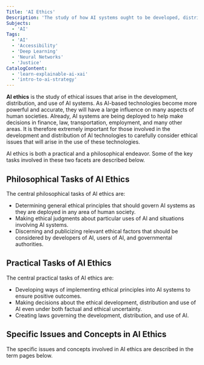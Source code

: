 ```yaml
---
Title: 'AI Ethics'
Description: 'The study of how AI systems ought to be developed, distributed, and used.'
Subjects:
  - 'AI'
Tags:
  - 'AI'
  - 'Accessibility'
  - 'Deep Learning'
  - 'Neural Networks'
  - 'Justice'
CatalogContent:
  - 'learn-explainable-ai-xai'
  - 'intro-to-ai-strategy'
---
```


**AI ethics** is the study of ethical issues that arise in the development, distribution, and use of AI systems. As AI-based technologies become more powerful and accurate, they will have a large influence on many aspects of human societies. Already, AI systems are being deployed to help make decisions in finance, law, transportation, employment, and many other areas. It is therefore extremely important for those involved in the development and distribution of AI technologies to carefully consider ethical issues that will arise in the use of these technologies.

AI ethics is both a practical and a philosophical endeavor. Some of the key tasks involved in these two facets are described below.

## Philosophical Tasks of AI Ethics

The central philosophical tasks of AI ethics are:

- Determining general ethical principles that should govern AI systems as they are deployed in any area of human society.
- Making ethical judgments about particular uses of AI and situations involving AI systems.
- Discerning and publicizing relevant ethical factors that should be considered by developers of AI, users of AI, and governmental authorities.

## Practical Tasks of AI Ethics

The central practical tasks of AI ethics are:

- Developing ways of implementing ethical principles into AI systems to ensure positive outcomes.
- Making decisions about the ethical development, distribution and use of AI even under both factual and ethical uncertainty.
- Creating laws governing the development, distribution, and use of AI.

## Specific Issues and Concepts in AI Ethics

The specific issues and concepts involved in AI ethics are described in the term pages below.
